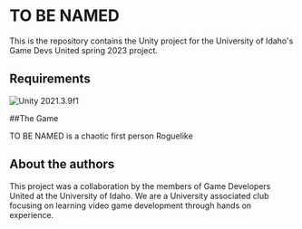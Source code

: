 # TO BE NAMED  

This is the repository contains the Unity project for the University of Idaho's Game Devs United spring 2023 project.

## Requirements  

 ![Unity 2021.3.9f1](https://img.shields.io/badge/unity-2023.1.9f1-black.svg?style=flat&logo=unity)

##The Game  

TO BE NAMED is a chaotic first person Roguelike

## About the authors  

This project was a collaboration by the members of Game Developers United at the University of Idaho. We are a University associated club focusing on learning video game development through hands on experience.